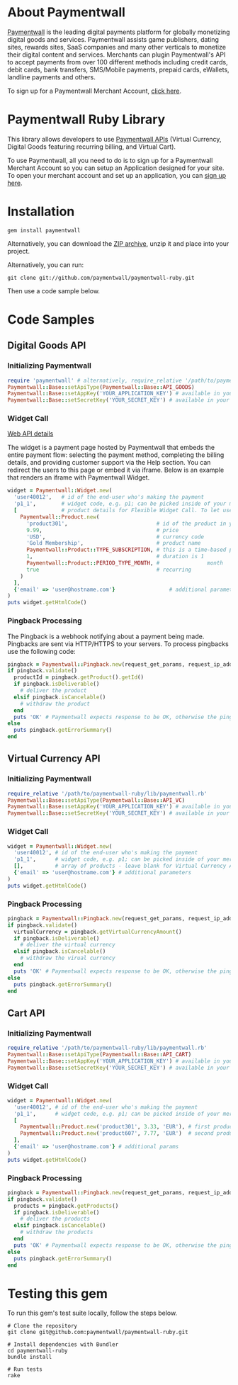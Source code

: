 # About Paymentwall

[Paymentwall](http://paymentwall.com/?source=gh) is the leading digital payments platform for globally monetizing digital goods and services. Paymentwall assists game publishers, dating sites, rewards sites, SaaS companies and many other verticals to monetize their digital content and services. 
Merchants can plugin Paymentwall's API to accept payments from over 100 different methods including credit cards, debit cards, bank transfers, SMS/Mobile payments, prepaid cards, eWallets, landline payments and others. 

To sign up for a Paymentwall Merchant Account, [click here](http://paymentwall.com/signup/merchant?source=gh).

# Paymentwall Ruby Library

This library allows developers to use [Paymentwall APIs](http://paymentwall.com/en/documentation/API-Documentation/722?source=gh) (Virtual Currency, Digital Goods featuring recurring billing, and Virtual Cart).

To use Paymentwall, all you need to do is to sign up for a Paymentwall Merchant Account so you can setup an Application designed for your site.
To open your merchant account and set up an application, you can [sign up here](http://paymentwall.com/signup/merchant?source=gh).

# Installation

```
gem install paymentwall
```

Alternatively, you can download the [ZIP archive](https://github.com/paymentwall/paymentwall-ruby/archive/master.zip), unzip it and place into your project.

Alternatively, you can run:

```
git clone git://github.com/paymentwall/paymentwall-ruby.git
```

Then use a code sample below.

# Code Samples

## Digital Goods API

### Initializing Paymentwall

```rb
require 'paymentwall' # alternatively, require_relative '/path/to/paymentwall-ruby/lib/paymentwall.rb'
Paymentwall::Base::setApiType(Paymentwall::Base::API_GOODS)
Paymentwall::Base::setAppKey('YOUR_APPLICATION_KEY') # available in your Paymentwall merchant area
Paymentwall::Base::setSecretKey('YOUR_SECRET_KEY') # available in your Paymentwall merchant area
```

### Widget Call

[Web API details](http://www.paymentwall.com/en/documentation/Digital-Goods-API/710#paymentwall_widget_call_flexible_widget_call)

The widget is a payment page hosted by Paymentwall that embeds the entire payment flow: selecting the payment method, completing the billing details, and providing customer support via the Help section. You can redirect the users to this page or embed it via iframe. Below is an example that renders an iframe with Paymentwall Widget.

```rb
widget = Paymentwall::Widget.new(
  'user40012',   # id of the end-user who's making the payment
  'p1_1',        # widget code, e.g. p1; can be picked inside of your merchant account
  [              # product details for Flexible Widget Call. To let users select the product on Paymentwall's end, leave this array empty
    Paymentwall::Product.new(
      'product301',                            # id of the product in your system
      9.99,                                    # price
      'USD',                                   # currency code
      'Gold Membership',                       # product name
      Paymentwall::Product::TYPE_SUBSCRIPTION, # this is a time-based product
      1,                                       # duration is 1
      Paymentwall::Product::PERIOD_TYPE_MONTH, #               month
      true                                     # recurring
    )
  ],
  {'email' => 'user@hostname.com'}                 # additional parameters
)
puts widget.getHtmlCode()
```

### Pingback Processing

The Pingback is a webhook notifying about a payment being made. Pingbacks are sent via HTTP/HTTPS to your servers. To process pingbacks use the following code:

```rb
pingback = Paymentwall::Pingback.new(request_get_params, request_ip_address)
if pingback.validate()
  productId = pingback.getProduct().getId()
  if pingback.isDeliverable()
    # deliver the product
  elsif pingback.isCancelable()
    # withdraw the product
  end 
  puts 'OK' # Paymentwall expects response to be OK, otherwise the pingback will be resent
else
  puts pingback.getErrorSummary()
end
```

## Virtual Currency API

### Initializing Paymentwall

```rb
require_relative '/path/to/paymentwall-ruby/lib/paymentwall.rb'
Paymentwall::Base::setApiType(Paymentwall::Base::API_VC)
Paymentwall::Base::setAppKey('YOUR_APPLICATION_KEY') # available in your Paymentwall merchant area
Paymentwall::Base::setSecretKey('YOUR_SECRET_KEY') # available in your Paymentwall merchant area
```

### Widget Call

```rb
widget = Paymentwall::Widget.new(
  'user40012', # id of the end-user who's making the payment
  'p1_1',      # widget code, e.g. p1; can be picked inside of your merchant account
  [],          # array of products - leave blank for Virtual Currency API
  {'email' => 'user@hostname.com'} # additional parameters
)
puts widget.getHtmlCode()
```

### Pingback Processing

```rb
pingback = Paymentwall::Pingback.new(request_get_params, request_ip_address)
if pingback.validate()
  virtualCurrency = pingback.getVirtualCurrencyAmount()
  if pingback.isDeliverable()
    # deliver the virtual currency
  elsif pingback.isCancelable()
    # withdraw the virual currency
  end 
  puts 'OK' # Paymentwall expects response to be OK, otherwise the pingback will be resent
else
  puts pingback.getErrorSummary()
end
```

## Cart API

### Initializing Paymentwall

```rb
require_relative '/path/to/paymentwall-ruby/lib/paymentwall.rb'
Paymentwall::Base::setApiType(Paymentwall::Base::API_CART)
Paymentwall::Base::setAppKey('YOUR_APPLICATION_KEY') # available in your Paymentwall merchant area
Paymentwall::Base::setSecretKey('YOUR_SECRET_KEY') # available in your Paymentwall merchant area
```

### Widget Call

```rb
widget = Paymentwall::Widget.new(
  'user40012', # id of the end-user who's making the payment
  'p1_1',      # widget code, e.g. p1; can be picked inside of your merchant account,
  [
    Paymentwall::Product.new('product301', 3.33, 'EUR'), # first product in cart
    Paymentwall::Product.new('product607', 7.77, 'EUR')  # second product in cart
  ],
  {'email' => 'user@hostname.com'} # additional params
)
puts widget.getHtmlCode()
```

### Pingback Processing

```rb
pingback = Paymentwall::Pingback.new(request_get_params, request_ip_address)
if pingback.validate()
  products = pingback.getProducts()
  if pingback.isDeliverable()
    # deliver the products
  elsif pingback.isCancelable()
    # withdraw the products
  end 
  puts 'OK' # Paymentwall expects response to be OK, otherwise the pingback will be resent
else
  puts pingback.getErrorSummary()
end
```
# Testing this gem

To run this gem's test suite locally, follow the steps below.
 
```
# Clone the repository
git clone git@github.com:paymentwall/paymentwall-ruby.git
 
# Install dependencies with Bundler
cd paymentwall-ruby
bundle install
 
# Run tests
rake
```

